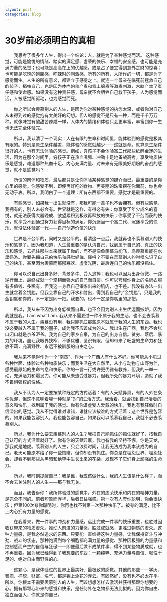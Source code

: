 ```yaml
---
layout: post
categories: blog
---
```


# 30岁前必须明白的真相

<p style="text-indent:2em;">我思考了很多年人生，得出一个结论：人，就是为了某种感觉而活。 这种感觉，可能是愉悦的情绪、踏实的满足感、虚荣的快乐、幸福的安全感，也可能是充满力量的感觉；也可能是高高在上的优越感，或是占了便宜得到意外之财的惊喜；也可能是吃饱的饱腹感，吃辣时的刺激感。所有的所有，人所作的一切，都是为了感觉而生。人生的所有意义，都建立于感觉之上。就连一个母亲在临死前拯救自己的孩子、牺牲自己，也是因为体内的催产素和肾上腺素等激素刺激，大脑产生了责任感和使命感。如果没有这种责任感，母亲就不会牺牲自己救下孩子。人为感觉而活，人被感觉所驱动，也为感觉而死。</p>

<p style="text-indent:2em;">你之所以会羡慕别人的人生，是因为你对某种感觉的执念太深，或者你对自己从未得到过的感觉抱有太美好的幻想。但人的感觉不是只有一种，而是千千万万种。就像味觉有酸甜苦辣咸一样，人体内的情绪和体验只会更丰富，丰富到你一生也无法完全体验完。</p>

<p style="text-indent:2em;">所以，我认清了一个现实：人在有限的生命和时间里，能体验到的感觉是极其有限的。特别是原生条件越差，能体验的感觉就越少——这就是命。就算原生条件很好的人，也有无法体验的感觉。例如，穷孩子不会体验富二代那些纸醉金迷的生活，因为在那个时间里，穷孩子正在热血沸腾、冲劲十足地备战高考。享受物质快乐是感觉，难道那种热血十足、内心充满力量、对未来有无限美好期盼的奋战的感觉，就不是感觉吗？</p>

<p style="text-indent:2em;">所谓的肉体和物质，最后都只是让你体验某种感觉的媒介而已。最重要的是你心里的感觉。你感受不到，即便再好吃的食物、再美丽的珠宝摆在你面前，你也会无动于衷。所以，我明白了一个道理：所有东西都不重要，感觉才是最重要的。</p>

<p style="text-indent:2em;">有些感觉，如果我一出生就没有，那我可能一辈子也不会拥有。但有些感觉，我拥有的，别人未必会有。世界就是这样，有得必有失：你享受了年少成名的喜悦，就无法获得大器晚成、欲望累积到极致再释放的快乐；你享受了不劳而获的快乐，就享受不到通过努力获得目标的满足。你沉迷当一个富二代、沉迷享受的快乐，就没法体验富一代——自己创造价值的快乐</p>

<p style="text-indent:2em;">世界是不公平的，同时又是公平的。看清这一点后，我就再也不羡慕别人的快乐和感觉了。因为我知道，人生最重要的是认清自己，找到属于自己的、真正的快乐和感觉，去抓住那些本来就属于你的，而不是像鱼羡慕鸟能飞，鸟羡慕鱼能在水里畅游。你要先把自己的快乐和感觉抓住，懂吗？不要在羡慕别人的时候忘记了自己的快乐，甚至因为羡慕而郁郁寡欢、虚度光阴，最后连自己的快乐都没抓住。</p>

<p style="text-indent:2em;">你可以说自己出身多好、背景多牛、受人追捧；我也可以因为出身低微、一路逆行而上，最终成就一个坚韧而强大的自己而自豪。你可以夸耀你身上的名牌衣服有多值钱、多稀有，但我这一身靠自己锻炼出来的肌肉，也不差。我没有办法一出生就含着金钥匙，但我会靠自己的汗水和付出，得到我自己的“金钥匙”。只是我的金钥匙和你的，不一定是同一把。我要的，也不一定是你嘴里的那把。</p>

<p style="text-indent:2em;">所以，我从来不因为出身低微而自卑，也不会因为别人出生优渥而嫉妒。因为我就是我。I am what I am. 我从来不需要过一种不属于我的生活，也不会去羡慕不属于我的人生。羡慕没有用，我只能抓住那些原本就属于我的人生的东西。我也没必要融入不属于我的圈子，成为我不应该成为的人。我出生在广西，我也不会张口闭口就是京爷沪爷。我为自己的家乡自豪，为自己的出身自信。贫穷、落后、暴力的环境，虽让我眼界狭窄、不够优雅、见识有限，但却带来了旺盛的生命力和狂放不羁，充满野性、永远不被驯服的自由之心。</p>

<p style="text-indent:2em;">我从来不觉得作为一个“南蛮”、作为一个广西人有什么不好。你可能从小见过各种世面、体验过各种物质快乐；而我生活在大自然里，从小与动物与山野为伴，感受最原始的生命气息和快乐。你的一言一行或许更优雅有教养，但我的一举一动，充满活力和爆发力。你可能从未遭受过暴力，但我所处的暴力环境，造就了我不畏惧强权的性格。</p>

<p style="text-indent:2em;">我从不认为人一定要按某种既定的方式活着：有的人天赋异禀，有的人外在条件优渥，但这不意味着哪一种就是“对”的生活方式。我活着，就会找到自己活着的意义和快乐，找到属于我的感觉。你有你谦虚受人爱戴的快乐，我也有我狂傲时自信溢出的感觉。我从不觉得谁对谁错，谁就应该按谁的方式活着；这个世界是包容的。如果我能包容别人，我也能包容自己。如果我可以羡慕我自己，我就不必去羡慕别人。</p>

<p style="text-indent:2em;">所以，我为什么要去羡慕别人的人生？我把自己能抓住的抓住就好了，按我自己认可的方式活着就好了。你有你的天赋异禀，我也有我的坚持不懈。你是天龙，那我就是地虎。羡慕别人的人生，只会浪费时间，让我无法成为我本该成为的自己。老天可能原本给了你一些馈赠，但你却没有抓住。你总是在埋怨世界、埋怨社会，却看不到那些从黑暗和绝望中生长出来的花朵，发现不了它们身上顽强的生命力。</p>

<p style="text-indent:2em;">所以，我时刻提醒自己：我是谁，我应该做什么，我的人生该是什么样子，而不会去关注别人的人生——那与我无关。</p>

<p style="text-indent:2em;">而且，我告诉你：我所体验过的感觉中，外在的虚荣快乐和内在的精神力量，是完全不同的。前者短暂而浮华，后者日益强盛。第一次有人夸你聪明，你会很快乐；但第100次夸你聪明时，你再也找不到第一次那种快乐了。被夸的满足，比不上内心拥有力量的感觉。</p>

<p style="text-indent:2em;">在我看来，做一件事的冲劲和力量感，远比完成一件事的快乐重要，也胜过因收获带来的物质虚荣。推动人前进的力量感，胜过成就感，更胜过物质的虚荣。这种力量感，是我必然追求的东西。只要能一直维持这种力量感，让我保持奋斗与冲劲、战斗的状态，那种饱满到每个细胞都充满力量的感觉、那种因极强的力量感和控制感而产生的自信与狂傲——即便最后做不成某件事、得不到某些物质成就，也不再重要。因为我已经得到了我想要的东西：一颗纯粹、充满力量与自信、韧性十足的、绝对自由而野性的心。</p>

<p style="text-indent:2em;">这颗心，是我体验过的世界上最美好、最极致的感觉。其他的那些——学历、智商、样貌、财富、名气，都是锦上添花的浮云。有固然好，没有也不必太在乎。所以，你根本不需要羡慕别人的人生，而该想想怎样去激活并获得那颗你想要的心。拥有那颗心带来的感觉和快乐，是任何外在之物都无法比拟的。因为你自由、独立而强大，你就是你自己。</p>

